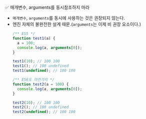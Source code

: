 ✅ 매개변수, arguments를 동시참조하지 마라
* `매개변수`, `arguments`를 동시에 사용하는 것은 권장되지 않는다.
* 엔진 자체의 불완전한 설계 때문.(`arguments`는 이제 비 권장 요소이다.)
  ```javascript
  /** ES5 */
  function test1(a) {
    a = 100;
    console.log(a, arguments[0]);
  }

  test1(10); // 100 100
  test1(); // 100 undefined
  test1(undefined); // 100 100

  /** ES6도 마찬가지 */
  function test2(a = 100) {
    console.log(a, arguments[0]);
  }

  test2(10); // 100 100
  test2(); // 100 undefined
  test2(undefined); // 100 100
  ```